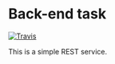 # Back-end task
[![Travis](https://travis-ci.org/kmusienko/backend-task.svg?branch=master)](https://travis-ci.org/kmusienko/backend-task)

This is a simple REST service.